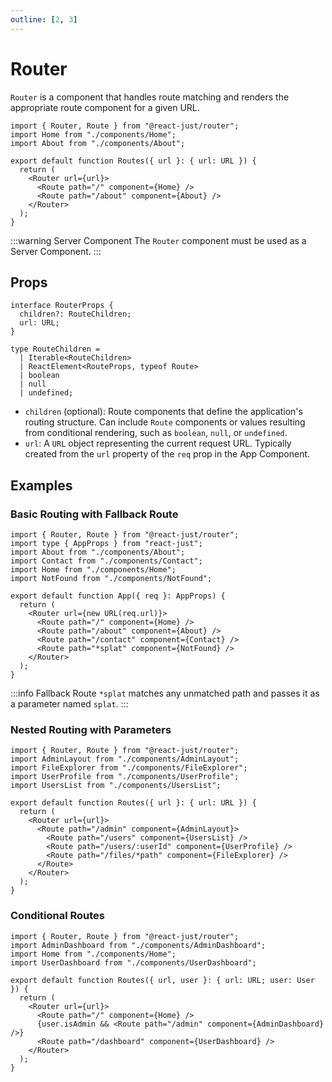 ```yaml
---
outline: [2, 3]
---
```


# Router

`Router` is a component that handles route matching and renders the appropriate route component for a given URL.

```tsx
import { Router, Route } from "@react-just/router";
import Home from "./components/Home";
import About from "./components/About";

export default function Routes({ url }: { url: URL }) {
  return (
    <Router url={url}>
      <Route path="/" component={Home} />
      <Route path="/about" component={About} />
    </Router>
  );
}
```

:::warning Server Component
The `Router` component must be used as a Server Component.
:::

## Props

```tsx
interface RouterProps {
  children?: RouteChildren;
  url: URL;
}

type RouteChildren =
  | Iterable<RouteChildren>
  | ReactElement<RouteProps, typeof Route>
  | boolean
  | null
  | undefined;
```

- `children` (optional): Route components that define the application's routing structure. Can include `Route` components or values resulting from conditional rendering, such as `boolean`, `null`, or `undefined`.
- `url`: A `URL` object representing the current request URL. Typically created from the `url` property of the `req` prop in the App Component.

## Examples

### Basic Routing with Fallback Route

```tsx
import { Router, Route } from "@react-just/router";
import type { AppProps } from "react-just";
import About from "./components/About";
import Contact from "./components/Contact";
import Home from "./components/Home";
import NotFound from "./components/NotFound";

export default function App({ req }: AppProps) {
  return (
    <Router url={new URL(req.url)}>
      <Route path="/" component={Home} />
      <Route path="/about" component={About} />
      <Route path="/contact" component={Contact} />
      <Route path="*splat" component={NotFound} />
    </Router>
  );
}
```

:::info Fallback Route
`*splat` matches any unmatched path and passes it as a parameter named `splat`.
:::

### Nested Routing with Parameters

```tsx
import { Router, Route } from "@react-just/router";
import AdminLayout from "./components/AdminLayout";
import FileExplorer from "./components/FileExplorer";
import UserProfile from "./components/UserProfile";
import UsersList from "./components/UsersList";

export default function Routes({ url }: { url: URL }) {
  return (
    <Router url={url}>
      <Route path="/admin" component={AdminLayout}>
        <Route path="/users" component={UsersList} />
        <Route path="/users/:userId" component={UserProfile} />
        <Route path="/files/*path" component={FileExplorer} />
      </Route>
    </Router>
  );
}
```

### Conditional Routes

```tsx
import { Router, Route } from "@react-just/router";
import AdminDashboard from "./components/AdminDashboard";
import Home from "./components/Home";
import UserDashboard from "./components/UserDashboard";

export default function Routes({ url, user }: { url: URL; user: User }) {
  return (
    <Router url={url}>
      <Route path="/" component={Home} />
      {user.isAdmin && <Route path="/admin" component={AdminDashboard} />}
      <Route path="/dashboard" component={UserDashboard} />
    </Router>
  );
}
```

